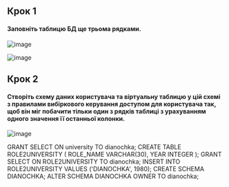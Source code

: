 ## Крок 1
#### Заповніть таблицю БД ще трьома рядками.
![image](https://user-images.githubusercontent.com/56130345/205630787-9507a8b0-9926-4790-9260-121858d060e8.png)

![image](https://user-images.githubusercontent.com/56130345/205630876-77eef33a-0afc-40e2-b8c5-22cddbe8d4ae.png)

## Крок 2
#### Створіть схему даних користувача та віртуальну таблицю у цій схемі з правилами вибіркового керування доступом для користувача так, щоб він міг побачити тільки один з рядків таблиці з урахуванням одного значення її останньої колонки.

![image](https://user-images.githubusercontent.com/56130345/205631300-d415278c-b065-477d-b157-d45605506d89.png)

GRANT SELECT ON university TO dianochka;
CREATE TABLE ROLE2UNIVERSITY (
ROLE_NAME VARCHAR(30),
YEAR INTEGER
);
GRANT SELECT ON ROLE2UNIVERSITY TO dianochka;
INSERT INTO ROLE2UNIVERSITY VALUES ('DIANOCHKA', 1980);
CREATE SCHEMA DIANOCHKA;
ALTER SCHEMA DIANOCHKA OWNER TO dianochka;

